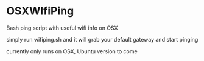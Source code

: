 # OSXWIfiPing
Bash ping script with useful wifi info on OSX


simply run wifiping.sh and it will grab your default gateway and start pinging

currently only runs on OSX, Ubuntu version to come
